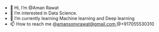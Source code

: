 - 👋 Hi, I’m @Aman Rawat
- 👀 I’m interested in Data Science.
- 🌱 I’m currently learning Machine learning and Deep learning
- 📫 How to reach me @amansonyrawat@gmail.com,@+917055530310

<!---
Aman11Rawat/Aman11Rawat is a ✨ special ✨ repository because its `README.md` (this file) appears on your GitHub profile.
You can click the Preview link to take a look at your changes.
--->
